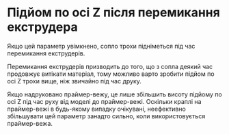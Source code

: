 Підйом по осі Z після перемикання екструдера
====

Якщо цей параметр увімкнено, сопло трохи підніметься під час перемикання екструдерів.

Перемикання екструдерів призводить до того, що з сопла деякий час продовжує витікати матеріал, тому можливо варто зробити підйом по осі Z трохи вище, ніж звичайно під час друку.

Якщо надруковано праймер-вежу, це лише збільшить висоту підйому по осі Z під час руху від моделі до праймер-вежі. Оскільки краплі на праймер-вежі в будь-якому випадку очікувані, неефективно збільшувати цей параметр занадто сильно, коли використовується праймер-вежа.
